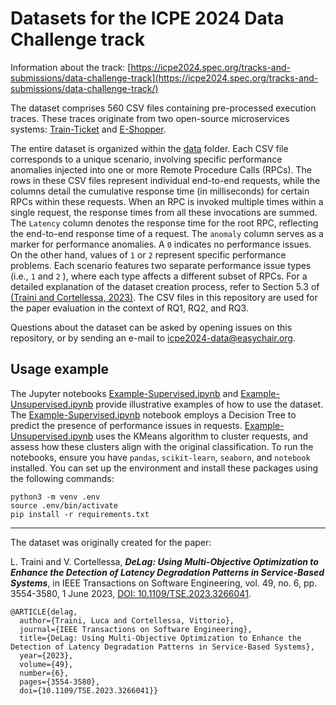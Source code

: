 # Datasets for the ICPE 2024 Data Challenge track

Information about the track:
[https://icpe2024.spec.org/tracks-and-submissions/data-challenge-track](https://icpe2024.spec.org/tracks-and-submissions/data-challenge-track/)

The dataset comprises 560 CSV files containing pre-processed execution traces.  These traces originate from two  open-source microservices systems: [Train-Ticket](https://github.com/FudanSELab/train-ticket) and [E-Shopper](https://github.com/SEALABQualityGroup/E-Shopper).


The entire dataset is organized within the [data](data) folder. Each CSV file corresponds to a unique scenario, involving specific performance anomalies injected into one or more Remote Procedure Calls (RPCs). The rows in these CSV files represent individual end-to-end requests, while the columns detail the cumulative response time (in milliseconds) for certain RPCs within these requests. When an RPC is invoked multiple times within a single request, the response times from all these invocations are summed.
The `Latency` column denotes the response time for the root RPC, reflecting the end-to-end response time of a request.
The `anomaly` column serves as a marker for performance anomalies. A `0` indicates no performance issues. On the other hand, values of `1` or `2` represent specific performance problems. Each scenario features two separate performance issue types (i.e., `1` and `2` ),  where each type affects a different subset of RPCs.
For a detailed explanation of the dataset creation process, refer to Section 5.3 of [(Traini and Cortellessa, 2023)](https://doi.org/10.1109/TSE.2023.3266041).
The CSV files in this repository are used for the paper evaluation in the context of RQ1, RQ2, and RQ3.

Questions about the dataset can be asked by opening issues on this repository, or by sending an e-mail to icpe2024-data@easychair.org.

## Usage example

The Jupyter notebooks [Example-Supervised.ipynb](Example-Supervised.ipynb) and [Example-Unsupervised.ipynb](Example-Unsupervised.ipynb) provide illustrative examples of how to use the dataset.
The [Example-Supervised.ipynb](Example-Supervised.ipynb) notebook employs a Decision Tree to predict the presence of performance issues in requests. [Example-Unsupervised.ipynb](Example-Unsupervised.ipynb) uses the KMeans algorithm to cluster requests, and assess how these clusters align with the original classification.
To run the notebooks, ensure you have `pandas`, `scikit-learn`, `seaborn`, and `notebook` installed. You can set up the environment and install these packages using the following commands:
```
python3 -m venv .env
source .env/bin/activate
pip install -r requirements.txt
```

---

The dataset was originally created for the paper:

L. Traini and V. Cortellessa, ***DeLag: Using Multi-Objective Optimization to Enhance the Detection of Latency Degradation Patterns in Service-Based Systems***, in IEEE Transactions on Software Engineering, vol. 49, no. 6, pp. 3554-3580, 1 June 2023, [DOI: 10.1109/TSE.2023.3266041](https://doi.org/10.1109/TSE.2023.3266041).


```
@ARTICLE{delag,
  author={Traini, Luca and Cortellessa, Vittorio},
  journal={IEEE Transactions on Software Engineering}, 
  title={DeLag: Using Multi-Objective Optimization to Enhance the Detection of Latency Degradation Patterns in Service-Based Systems}, 
  year={2023},
  volume={49},
  number={6},
  pages={3554-3580},
  doi={10.1109/TSE.2023.3266041}}
```
